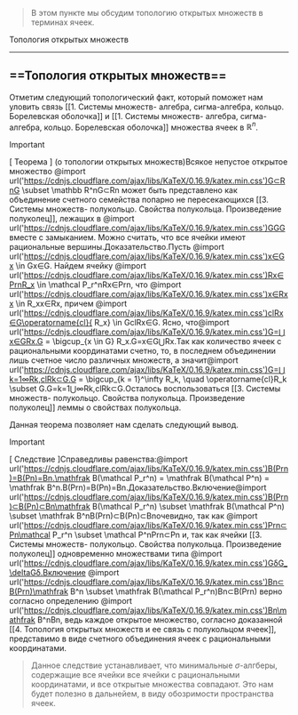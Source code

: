 > В этом пункте мы обсудим топологию открытых множеств в терминах ячеек.

Топология открытых множеств

---

## ==Топология открытых множеств==

Отметим следующий топологический факт, который поможет нам уловить связь [[1. Системы множеств- алгебра, сигма-алгебра, кольцо. Борелевская оболочка]] и [[1. Системы множеств- алгебра, сигма-алгебра, кольцо. Борелевская оболочка]] множества ячеек в $\mathbb R^n$﻿.

> [!important]  
> [ Теорема ] (о топологии открытых множеств)Всякое непустое открытое множество @import url('https://cdnjs.cloudflare.com/ajax/libs/KaTeX/0.16.9/katex.min.css')G⊂RnG \subset \mathbb R^nG⊂Rn﻿ может быть представлено как объединение счетного семейства попарно не пересекающихся [[3. Системы множеств- полукольцо. Свойства полукольца. Произведение полуколец]], лежащих в @import url('https://cdnjs.cloudflare.com/ajax/libs/KaTeX/0.16.9/katex.min.css')GGG﻿ вместе с замыканием. Можно считать, что все ячейки имеют рациональные вершины.Доказательство.Пусть @import url('https://cdnjs.cloudflare.com/ajax/libs/KaTeX/0.16.9/katex.min.css')x∈Gx \in Gx∈G﻿. Найдем ячейку @import url('https://cdnjs.cloudflare.com/ajax/libs/KaTeX/0.16.9/katex.min.css')Rx∈PrnR_x \in \mathcal P_r^nRx​∈Prn​﻿, что @import url('https://cdnjs.cloudflare.com/ajax/libs/KaTeX/0.16.9/katex.min.css')x∈Rxx \in R_xx∈Rx​﻿, причем @import url('https://cdnjs.cloudflare.com/ajax/libs/KaTeX/0.16.9/katex.min.css')cl⁡Rx∈G\operatorname{cl}{ R_x} \in GclRx​∈G﻿. Ясно, что@import url('https://cdnjs.cloudflare.com/ajax/libs/KaTeX/0.16.9/katex.min.css')G=⋃x∈GRx.G = \bigcup_{x \in G} R_x.G=x∈G⋃​Rx​.Так как количество ячеек с рациональными координатами счетно, то, в последнем объединении лишь счетное число различных множеств, а значит@import url('https://cdnjs.cloudflare.com/ajax/libs/KaTeX/0.16.9/katex.min.css')G=⋃k=1∞Rk,cl⁡Rk⊂G.G = \bigcup_{k = 1}^\infty R_k, \quad \operatorname{cl}R_k \subset G.G=k=1⋃∞​Rk​,clRk​⊂G.Осталось воспользоваться [[3. Системы множеств- полукольцо. Свойства полукольца. Произведение полуколец]] леммы о свойствах полукольца.  

Данная теорема позволяет нам сделать следующий вывод.

> [!important]  
> [ Следствие ]Справедливы равенства:@import url('https://cdnjs.cloudflare.com/ajax/libs/KaTeX/0.16.9/katex.min.css')B(Prn)=B(Pn)=Bn.\mathfrak B(\mathcal P_r^n) = \mathfrak B(\mathcal P^n) = \mathfrak B^n.B(Prn​)=B(Pn)=Bn.Доказательство.Включение@import url('https://cdnjs.cloudflare.com/ajax/libs/KaTeX/0.16.9/katex.min.css')B(Prn)⊂B(Pn)⊂Bn\mathfrak B(\mathcal P_r^n) \subset \mathfrak B(\mathcal P^n) \subset \mathfrak B^nB(Prn​)⊂B(Pn)⊂Bnочевидно, так как @import url('https://cdnjs.cloudflare.com/ajax/libs/KaTeX/0.16.9/katex.min.css')Prn⊂Pn\mathcal P_r^n \subset \mathcal P^nPrn​⊂Pn﻿ и, так как ячейки [[3. Системы множеств- полукольцо. Свойства полукольца. Произведение полуколец]] одновременно множествами типа @import url('https://cdnjs.cloudflare.com/ajax/libs/KaTeX/0.16.9/katex.min.css')GδG_\deltaGδ​﻿.Включение @import url('https://cdnjs.cloudflare.com/ajax/libs/KaTeX/0.16.9/katex.min.css')Bn⊂B(Prn)\mathfrak B^n \subset \mathfrak B(\mathcal P_r^n)Bn⊂B(Prn​)﻿ верно согласно определению @import url('https://cdnjs.cloudflare.com/ajax/libs/KaTeX/0.16.9/katex.min.css')Bn\mathfrak B^nBn﻿, ведь каждое открытое множество, согласно доказанной [[4. Топология открытых множеств и ее связь с полукольцом ячеек]], представимо в виде счетного объединения ячеек с рациональными координатами.  

> Данное следствие устанавливает, что минимальные $\sigma$﻿-алгберы, содержащие все ячейки все ячейки с рациональными координатами, и все открытые множества совпадают. Это нам будет полезно в дальнейем, в виду обозримости пространства ячеек.